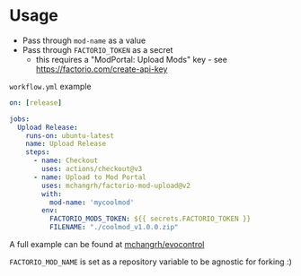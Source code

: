 # Usage
- Pass through `mod-name` as a value  
- Pass through `FACTORIO_TOKEN` as a secret
  - this requires a "ModPortal: Upload Mods" key - see https://factorio.com/create-api-key

`workflow.yml` example
```yml
on: [release]

jobs:
  Upload Release:
    runs-on: ubuntu-latest
    name: Upload Release
    steps:
      - name: Checkout
        uses: actions/checkout@v3
      - name: Upload to Mod Portal
        uses: mchangrh/factorio-mod-upload@v2
        with:
          mod-name: 'mycoolmod'
        env:
          FACTORIO_MODS_TOKEN: ${{ secrets.FACTORIO_TOKEN }}
          FILENAME: "./coolmod_v1.0.0.zip"
```

A full example can be found at [mchangrh/evocontrol](https://github.com/mchangrh/factorio-evocontrol-mod/blob/main/.github/workflows/release.yml)

`FACTORIO_MOD_NAME` is set as a repository variable to be agnostic for forking :)